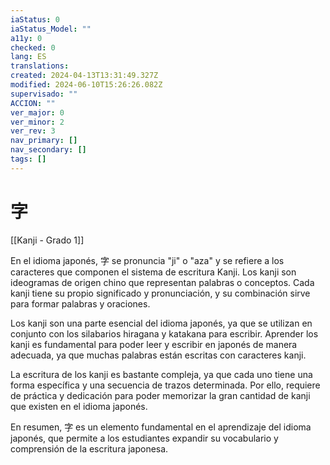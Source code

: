 ```yaml
---
iaStatus: 0
iaStatus_Model: ""
a11y: 0
checked: 0
lang: ES
translations: 
created: 2024-04-13T13:31:49.327Z
modified: 2024-06-10T15:26:26.082Z
supervisado: ""
ACCION: ""
ver_major: 0
ver_minor: 2
ver_rev: 3
nav_primary: []
nav_secondary: []
tags: []
---
```

# 字

[[Kanji - Grado 1]]

En el idioma japonés, 字 se pronuncia "ji" o "aza" y se refiere a los caracteres que componen el sistema de escritura Kanji. Los kanji son ideogramas de origen chino que representan palabras o conceptos. Cada kanji tiene su propio significado y pronunciación, y su combinación sirve para formar palabras y oraciones.

Los kanji son una parte esencial del idioma japonés, ya que se utilizan en conjunto con los silabarios hiragana y katakana para escribir. Aprender los kanji es fundamental para poder leer y escribir en japonés de manera adecuada, ya que muchas palabras están escritas con caracteres kanji.

La escritura de los kanji es bastante compleja, ya que cada uno tiene una forma específica y una secuencia de trazos determinada. Por ello, requiere de práctica y dedicación para poder memorizar la gran cantidad de kanji que existen en el idioma japonés.

En resumen, 字 es un elemento fundamental en el aprendizaje del idioma japonés, que permite a los estudiantes expandir su vocabulario y comprensión de la escritura japonesa.
